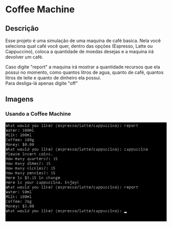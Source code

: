 # Coffee Machine

## Descrição
Esse projeto é uma simulação de uma maquina de café basica. Nela você seleciona qual café você quer, dentro das opções (Espresso, Latte ou Cappuccino), coloca a quantidade de moedas desejas e a maquina irá devolver um café.</br>

Caso digite "report" a maquina irá mostrar a quantidade recursos que ela possui no momento, como quantos litros de agua, quanto de café, quantos litros de leite e quanto de dinheiro ela possui. </br>
Para desliga-lá apenas digite "off"

## Imagens
### Usando a Coffee Machine
<td valign="top"><img src="./images/coffee-machine.png">
